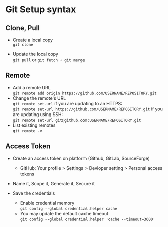 # Git Setup syntax

## Clone, Pull

- Create a local copy  
  `git clone`

- Update the local copy  
  `git pull` or
  `git fetch + git merge`

## Remote

- Add a remote URL  
  `git remote add origin https://github.com/USERNAME/REPOSITORY.git`
- Change the remote's URL    
  `git remote set-url`
if you are updating to an HTTPS:  
  `git remote set-url https://github.com/USERNAME/REPOSITORY.git`
if you are updating using SSH:  
  `git remote set-url git@github.com:USERNAME/REPOSITORY.git`
- List existing remotes  
  `git remote -v`

## Access Token

- Create an access token on platform (Github, GitLab, SourceForge)
  - GitHub: Your profile > Settings > Devloper setting > Personal access tokens

- Name it, Scope it, Generate it, Secure it

- Save the credentials
  - Enable credential memory  
    `git config --global credential.helper cache`
  - You may update the default cache timeout  
    `git config --global credential.helper 'cache --timeout=3600'`